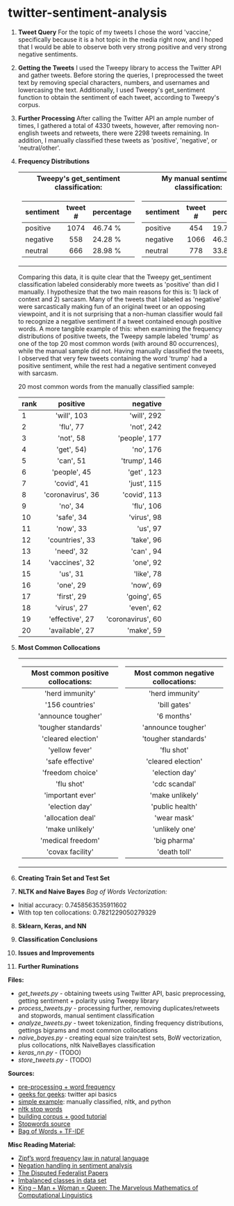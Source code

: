 # twitter-sentiment-analysis


1. **Tweet Query**
    For the topic of my tweets I chose the word 'vaccine,' specifically because it is a hot topic in the media right now, and I hoped that I would be able to observe both very strong positive and very strong negative sentiments.


2. **Getting the Tweets**
    I used the Tweepy library to access the Twitter API and gather tweets. Before storing the queries, I preprocessed the tweet text by removing special characters, numbers, and usernames and lowercasing the text. Additionally, I used Tweepy's get_sentiment function to obtain the sentiment of each tweet, according to Tweepy's corpus.

3. **Further Processing**
    After calling the Twitter API an ample number of times, I gathered a total of 4330 tweets, however, after removing non-english tweets and retweets, there were 2298 tweets remaining. In addition, I manually classified these tweets as 'positive', 'negative', or 'neutral/other'.

4. **Frequency Distributions**

    <table>
    <tr><th>Tweepy's get_sentiment classification:</th><th>My manual sentiment classification:</th></tr>
    <tr><td>

    |sentiment|tweet #|percentage|
    |---------|:-----:|----------|
    |positive|1074|46.74 %|
    |negative|558|24.28 %|
    |neutral|666|28.98 %|

    </td><td>

    |sentiment|tweet #|percentage|
    |---------|:-----:|----------|
    |positive|454|19.76 %|
    |negative|1066|46.39 %|
    |neutral|778|33.86 %|

    </td></tr> </table>

    Comparing this data, it is quite clear that the Tweepy get_sentiment classification labeled considerably more tweets as 'positive' than did I manually. I hypothesize that the two main reasons for this is: 1) lack of context and 2) sarcasm. Many of the tweets that I labeled as 'negative' were sarcastically making fun of an original tweet or an opposing viewpoint, and it is not surprising that a non-human classifier would fail to recognize a negative sentiment if a tweet contained enough positive words.
    A more tangible example of this: when examining the frequency distributions of positive tweets, the Tweepy sample labeled 'trump' as one of the top 20 most common words (with around 80 occurrences), while the manual sample did not. Having manually classified the tweets, I observed that very few tweets containing the word 'trump' had a positive sentiment, while the rest had a negative sentiment conveyed with sarcasm.


    20 most common words from the manually classified sample:

    | rank  | positive  | negative  |
    |---|:---:|---:|
    | 1  | 'will', 103  |  'will', 292 |
    | 2 |  'flu', 77 |  'not', 242 |
    | 3  |  'not', 58 | 'people', 177  |
    |  4 | 'get', 54)  | 'no', 176  |
    |  5 |  'can', 51 |  'trump', 146 |
    |  6 | 'people', 45  | 'get' , 123  |
    | 7  | 'covid', 41  | 'just', 115  |
    | 8  | 'coronavirus', 36  | 'covid', 113  |
    |  9 |  'no', 34 | 'flu', 106  |
    | 10 | 'safe', 34  |  'virus', 98 |
    | 11  | 'now', 33  | 'us', 97  |
    | 12  | 'countries', 33  |  'take', 96 |
    |  13 | 'need', 32  |  'can' , 94 |
    |  14 | 'vaccines', 32  | 'one', 92  |
    | 15  | 'us', 31  | 'like', 78  |
    |  16 |  'one', 29 | 'now', 69  |
    | 17  |  'first', 29 | 'going', 65  |
    |  18 | 'virus', 27  |  'even', 62 |
    |  19 | 'effective', 27  | 'coronavirus', 60  |
    | 20  |  'available', 27 | 'make', 59  |


5. **Most Common Collocations**

    <table>

    <tr><td>

    | Most common positive collocations:|
    |:---:|
    |'herd immunity'|
    |'156 countries'|
    |'announce tougher'|
    |'tougher standards'|
    |'cleared election'|
    |'yellow fever'|
    |'safe effective'|
    |'freedom choice'|
    |'flu shot'|
    |'important ever'|
    |'election day'|
    |'allocation deal'|
    |'make unlikely'|
    |'medical freedom'|
    |'covax facility'|

    </td><td>

    | Most common negative collocations:  |
    |:---:|
    |'herd immunity'|
    |'bill gates'|
    |'6 months'|
    |'announce tougher'|
    |'tougher standards'|
    |'flu shot'|
    |'cleared election'|
    |'election day'|
    |'cdc scandal'|
    |'make unlikely'|
    |'public health'|
    |'wear mask'|
    |'unlikely one'|
    |'big pharma'|
    |'death toll'|

    </td></tr> </table>

6. **Creating Train Set and Test Set**

7. **NLTK and Naive Bayes**
   *Bag of Words Vectorization:*
- Initial accuracy:                   0.7458563535911602
- With top ten collocations:          0.7821229050279329

8. **Sklearn, Keras, and NN**

9. **Classification Conclusions**

10. **Issues and Improvements**

11. **Further Ruminations**


**Files:**
- *get_tweets.py*      - obtaining tweets using Twitter API, basic preprocessing, getting sentiment + polarity using Tweepy library
- *process_tweets.py*  - processing further, removing duplicates/retweets and stopwords, manual sentiment classification
- *analyze_tweets.py*  - tweet tokenization, finding frequency distributions, gettings bigrams and most common collocations
- *naive_bayes.py*     - creating equal size train/test sets, BoW vectorization, plus collocations, nltk NaiveBayes classification
- *keras_nn.py*        - (TODO)
- *store_tweets.py*    - (TODO)


**Sources:**
- [pre-processing + word frequency](https://towardsdatascience.com/keras-challenges-the-avengers-541346acb804)
- [geeks for geeks](https://www.geeksforgeeks.org/twitter-sentiment-analysis-using-python/): twitter api basics
- [simple example](https://www.laurentluce.com/posts/twitter-sentiment-analysis-using-python-and-nltk/ ): manually classified, nltk, and python
- [nltk stop words](https://www.geeksforgeeks.org/removing-stop-words-nltk-python/)
- [building corpus + good tutorial](https://towardsdatascience.com/creating-the-twitter-sentiment-analysis-program-in-python-with-naive-bayes-classification-672e5589a7ed)
- [Stopwords source](https://www.ranks.nl/stopwords)
- [Bag of Words + TF-IDF](https://towardsdatascience.com/selenium-tweepy-to-scrap-tweets-from-tweeter-and-analysing-sentiments-1804db3478ac)


**Misc Reading Material:**
- [Zipf’s word frequency law in natural language](https://dwulff.github.io/_Naturallanguage/Literature/ZipfLaw2.pdf)
- [Negation handling in sentiment analysis](http://www.jcomputers.us/vol12/jcp1205-11.pdf)
- [The Disputed Federalist Papers](http://pages.cs.wisc.edu/~gfung/federalist.pdf)
- [Imbalanced classes in data set](https://machinelearningmastery.com/tactics-to-combat-imbalanced-classes-in-your-machine-learning-dataset/)
- [King – Man + Woman = Queen: The Marvelous Mathematics of Computational Linguistics](https://www.technologyreview.com/2015/09/17/166211/king-man-woman-queen-the-marvelous-mathematics-of-computational-linguistics/)
